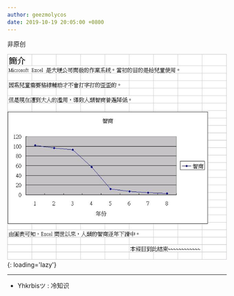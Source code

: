 ```yaml
---
author: geezmolycos
date: 2019-10-19 20:05:00 +0800
---
```


非原创

![](/images/qq-zone/2019-10-19-excel.jpg){: loading='lazy'}

---

- Yhkrbisツ : 冷知识
